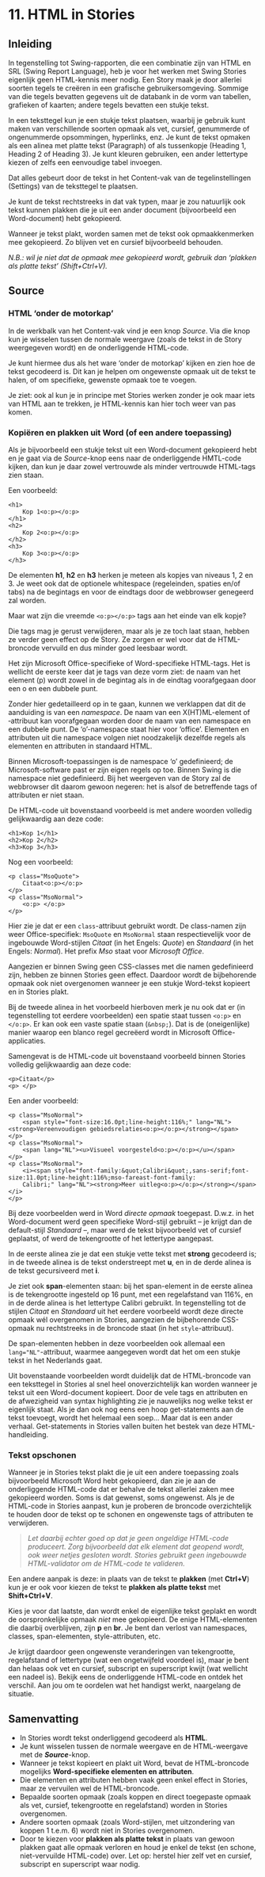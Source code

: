 # 11. HTML in Stories

## Inleiding

In tegenstelling tot Swing-rapporten, die een combinatie zijn van HTML en SRL (Swing Report Language), heb je voor het werken met Swing Stories eigenlijk geen HTML-kennis meer nodig. Een Story maak je door allerlei soorten tegels te creëren in een grafische gebruikersomgeving. Sommige van die tegels bevatten gegevens uit de databank in de vorm van tabellen, grafieken of kaarten; andere tegels bevatten een stukje tekst.

In een teksttegel kun je een stukje tekst plaatsen, waarbij je gebruik kunt maken van verschillende soorten opmaak als vet, cursief, genummerde of ongenummerde opsommingen, hyperlinks, enz. Je kunt de tekst opmaken als een alinea met platte tekst (Paragraph) of als tussenkopje (Heading 1, Heading 2 of Heading 3). Je kunt kleuren gebruiken, een ander lettertype kiezen of zelfs een eenvoudige tabel invoegen.

Dat alles gebeurt door de tekst in het Content-vak van de tegelinstellingen (Settings) van de teksttegel te plaatsen.

Je kunt de tekst rechtstreeks in dat vak typen, maar je zou natuurlijk ook tekst kunnen plakken die je uit een ander document (bijvoorbeeld een Word-document) hebt gekopieerd.

Wanneer je tekst plakt, worden samen met de tekst ook opmaakkenmerken mee gekopieerd. Zo blijven vet en cursief bijvoorbeeld behouden.

_N.B.: wil je niet dat de opmaak mee gekopieerd wordt, gebruik dan ‘plakken als platte tekst’ (Shift+Ctrl+V)._

## Source

### HTML ‘onder de motorkap’

In de werkbalk van het Content-vak vind je een knop _Source_. Via die knop kun je wisselen tussen de normale weergave (zoals de tekst in de Story weergegeven wordt) en de onderliggende HTML-code.

Je kunt hiermee dus als het ware ‘onder de motorkap’ kijken en zien hoe de tekst gecodeerd is. Dit kan je helpen om ongewenste opmaak uit de tekst te halen, of om specifieke, gewenste opmaak toe te voegen.

Je ziet: ook al kun je in principe met Stories werken zonder je ook maar iets van HTML aan te trekken, je HTML-kennis kan hier toch weer van pas komen.

### Kopiëren en plakken uit Word (of een andere toepassing)

Als je bijvoorbeeld een stukje tekst uit een Word-document gekopieerd hebt en je gaat via de _Source_-knop eens naar de onderliggende HMTL-code kijken, dan kun je daar zowel vertrouwde als minder vertrouwde HTML-tags zien staan.

Een voorbeeld:

```
<h1>
    Kop 1<o:p></o:p>
</h1>
<h2>
    Kop 2<o:p></o:p>
</h2>
<h3>
    Kop 3<o:p></o:p>
</h3>
```

De elementen **h1**, **h2** en **h3** herken je meteen als kopjes van niveaus 1, 2 en 3. Je weet ook dat de optionele whitespace (regeleinden, spaties en/of tabs) na de begintags en voor de eindtags door de webbrowser genegeerd zal worden.

Maar wat zijn die vreemde `<o:p></o:p>` tags aan het einde van elk kopje?

Die tags mag je gerust verwijderen, maar als je ze toch laat staan, hebben ze verder geen effect op de Story. Ze zorgen er wel voor dat de HTML-broncode vervuild en dus minder goed leesbaar wordt.

Het zijn Microsoft Office-specifieke of Word-specifieke HTML-tags. Het is wellicht de eerste keer dat je tags van deze vorm ziet: de naam van het element (p) wordt zowel in de begintag als in de eindtag voorafgegaan door een o en een dubbele punt.

Zonder hier gedetailleerd op in te gaan, kunnen we verklappen dat dit de aanduiding is van een _namespace_. De naam van een X(HT)ML-element of ‑attribuut kan voorafgegaan worden door de naam van een namespace en een dubbele punt. De ‘o’-namespace staat hier voor ‘office’. Elementen en attributen uit die namespace volgen niet noodzakelijk dezelfde regels als elementen en attributen in standaard HTML.

Binnen Microsoft-toepassingen is de namespace ‘o’ gedefinieerd; de Microsoft-software past er zijn eigen regels op toe. Binnen Swing is die namespace niet gedefinieerd. Bij het weergeven van de Story zal de webbrowser dit daarom gewoon negeren: het is alsof de betreffende tags of attributen er niet staan.

De HTML-code uit bovenstaand voorbeeld is met andere woorden volledig gelijkwaardig aan deze code:

```
<h1>Kop 1</h1>
<h2>Kop 2</h2>
<h3>Kop 3</h3>
```

Nog een voorbeeld:

```
<p class="MsoQuote">
    Citaat<o:p></o:p>
</p>
<p class="MsoNormal">
    <o:p> </o:p>
</p>
```

Hier zie je dat er een `class`-attribuut gebruikt wordt. De class-namen zijn weer Office-specifiek: `MsoQuote` en `MsoNormal` staan respectievelijk voor de ingebouwde Word-stijlen _Citaat_ (in het Engels: _Quote_) en _Standaard_ (in het Engels: _Normal_). Het prefix _Mso_ staat voor _Microsoft Office_.

Aangezien er binnen Swing geen CSS-classes met die namen gedefinieerd zijn, hebben ze binnen Stories geen effect. Daardoor wordt de bijbehorende opmaak ook niet overgenomen wanneer je een stukje Word-tekst kopieert en in Stories plakt.

Bij de tweede alinea in het voorbeeld hierboven merk je nu ook dat er (in tegenstelling tot eerdere voorbeelden) een spatie staat tussen `<o:p>` en `</o:p>`. Er kan ook een vaste spatie staan (`&nbsp;`). Dat is de (oneigenlijke) manier waarop een blanco regel gecreëerd wordt in Microsoft Office-applicaties.

Samengevat is de HTML-code uit bovenstaand voorbeeld binnen Stories volledig gelijkwaardig aan deze code:

```
<p>Citaat</p>
<p> </p>
```

Een ander voorbeeld:

```
<p class="MsoNormal">
    <span style="font-size:16.0pt;line-height:116%;" lang="NL"><strong>Vereenvoudigen gebiedsrelaties<o:p></o:p></strong></span>
</p>
<p class="MsoNormal">
    <span lang="NL"><u>Visueel voorgesteld<o:p></o:p></u></span>
</p>
<p class="MsoNormal">
    <i><span style="font-family:&quot;Calibri&quot;,sans-serif;font-size:11.0pt;line-height:116%;mso-fareast-font-family:
    Calibri;" lang="NL"><strong>Meer uitleg<o:p></o:p></strong></span></i>
</p>
```

Bij deze voorbeelden werd in Word _directe opmaak_ toegepast. D.w.z. in het Word-document werd geen specifieke Word-stijl gebruikt – je krijgt dan de default-stijl _Standaard_ –, maar werd de tekst bijvoorbeeld vet of cursief geplaatst, of werd de tekengrootte of het lettertype aangepast.

In de eerste alinea zie je dat een stukje vette tekst met **strong** gecodeerd is; in de tweede alinea is de tekst onderstreept met **u**, en in de derde alinea is de tekst gecursiveerd met **i**.

Je ziet ook **span**-elementen staan: bij het span-element in de eerste alinea is de tekengrootte ingesteld op 16 punt, met een regelafstand van 116%, en in de derde alinea is het lettertype Calibri gebruikt. In tegenstelling tot de stijlen _Citaat_ en _Standaard_ uit het eerdere voorbeeld wordt deze directe opmaak wél overgenomen in Stories, aangezien de bijbehorende CSS-opmaak nu rechtstreeks in de broncode staat (in het `style`-attribuut).

De span-elementen hebben in deze voorbeelden ook allemaal een `lang="NL"`-attribuut, waarmee aangegeven wordt dat het om een stukje tekst in het Nederlands gaat.

Uit bovenstaande voorbeelden wordt duidelijk dat de HTML-broncode van een teksttegel in Stories al snel heel onoverzichtelijk kan worden wanneer je tekst uit een Word-document kopieert. Door de vele tags en attributen en de afwezigheid van syntax highlighting zie je nauwelijks nog welke tekst er eigenlijk staat. Als je dan ook nog eens een hoop get-statements aan de tekst toevoegt, wordt het helemaal een soep... Maar dat is een ander verhaal. Get-statements in Stories vallen buiten het bestek van deze HTML-handleiding.

### Tekst opschonen

Wanneer je in Stories tekst plakt die je uit een andere toepassing zoals bijvoorbeeld Microsoft Word hebt gekopieerd, dan zie je aan de onderliggende HTML-code dat er behalve de tekst allerlei zaken mee gekopieerd worden. Soms is dat gewenst, soms ongewenst. Als je de HTML-code in Stories aanpast, kun je proberen de broncode overzichtelijk te houden door de tekst op te schonen en ongewenste tags of attributen te verwijderen.

> _Let daarbij echter goed op dat je geen ongeldige HTML-code produceert. Zorg bijvoorbeeld dat elk element dat geopend wordt, ook weer netjes gesloten wordt. Stories gebruikt geen ingebouwde HTML-validator om de HTML-code te valideren._

Een andere aanpak is deze: in plaats van de tekst te **plakken** (met **Ctrl+V**) kun je er ook voor kiezen de tekst te **plakken als platte tekst** met **Shift+Ctrl+V**.

Kies je voor dat laatste, dan wordt enkel de eigenlijke tekst geplakt en wordt de oorspronkelijke opmaak _niet_ mee gekopieerd. De enige HTML-elementen die daarbij overblijven, zijn **p** en **br**. Je bent dan verlost van namespaces, classes, span-elementen, style-attributen, etc.

Je krijgt daardoor geen ongewenste veranderingen van tekengrootte, regelafstand of lettertype (wat een ongetwijfeld voordeel is), maar je bent dan helaas ook vet en cursief, subscript en superscript kwijt (wat wellicht een nadeel is). Bekijk eens de onderliggende HTML-code en ontdek het verschil. Aan jou om te oordelen wat het handigst werkt, naargelang de situatie.

## Samenvatting

- In Stories wordt tekst onderliggend gecodeerd als **HTML**.
- Je kunt wisselen tussen de normale weergave en de HTML-weergave met de _**Source**_-knop.
- Wanneer je tekst kopieert en plakt uit Word, bevat de HTML-broncode mogelijks **Word-specifieke elementen en attributen**.
- Die elementen en attributen hebben vaak geen enkel effect in Stories, maar ze vervuilen wel de HTML-broncode.
- Bepaalde soorten opmaak (zoals koppen en direct toegepaste opmaak als vet, cursief, tekengrootte en regelafstand) worden in Stories overgenomen.
- Andere soorten opmaak (zoals Word-stijlen, met uitzondering van koppen 1 t.e.m. 6) wordt niet in Stories overgenomen.
- Door te kiezen voor **plakken als platte tekst** in plaats van gewoon plakken gaat alle opmaak verloren en houd je enkel de tekst (en schone, niet-vervuilde HTML-code) over. Let op: herstel hier zelf vet en cursief, subscript en superscript waar nodig.

